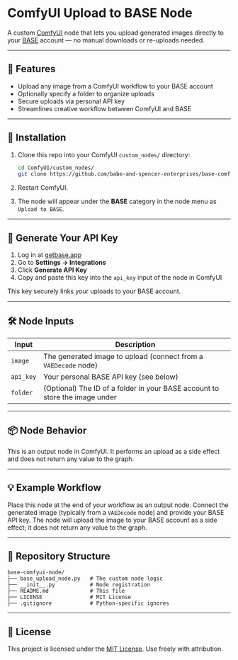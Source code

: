 # ComfyUI Upload to BASE Node

A custom [ComfyUI](https://github.com/comfyanonymous/ComfyUI) node that lets you upload generated images directly to your [BASE](https://getbase.app) account — no manual downloads or re-uploads needed.

---

## 🚀 Features

- Upload any image from a ComfyUI workflow to your BASE account
- Optionally specify a folder to organize uploads
- Secure uploads via personal API key
- Streamlines creative workflow between ComfyUI and BASE

---

## 🧩 Installation

1. Clone this repo into your ComfyUI `custom_nodes/` directory:
   ```bash
   cd ComfyUI/custom_nodes/
   git clone https://github.com/babe-and-spencer-enterprises/base-comfyui-node.git
   ```

2. Restart ComfyUI.

3. The node will appear under the **BASE** category in the node menu as `Upload to BASE`.

---

## 🔐 Generate Your API Key

1. Log in at [getbase.app](https://getbase.app)
2. Go to **Settings → Integrations**
3. Click **Generate API Key**
4. Copy and paste this key into the `api_key` input of the node in ComfyUI

This key securely links your uploads to your BASE account.

---

## 🛠️ Node Inputs

| Input     | Description                                                                 |
|-----------|-----------------------------------------------------------------------------|
| `image`   | The generated image to upload (connect from a `VAEDecode` node)             |
| `api_key` | Your personal BASE API key (see below)                                      |
| `folder`  | (Optional) The ID of a folder in your BASE account to store the image under |

---

## 📦 Node Behavior

This is an output node in ComfyUI. It performs an upload as a side effect and does not return any value to the graph.

---

## 💡 Example Workflow

Place this node at the end of your workflow as an output node. Connect the generated image (typically from a `VAEDecode` node) and provide your BASE API key. The node will upload the image to your BASE account as a side effect; it does not return any value to the graph.

---

## 📁 Repository Structure

```
base-comfyui-node/
├── base_upload_node.py   # The custom node logic
├── __init__.py           # Node registration
├── README.md             # This file
├── LICENSE               # MIT License
├── .gitignore            # Python-specific ignores
```

---

## 🤝 License

This project is licensed under the [MIT License](LICENSE). Use freely with attribution.
